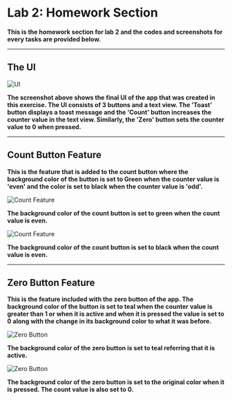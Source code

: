 # Lab 2: Homework Section

**This is the homework section for lab 2 and the codes and screenshots for every tasks are provided below.**

---

## The UI

![UI](UI.png)

**The screenshot above shows the final UI of the app that was created in this exercise. The UI consists of 3 buttons and a 
text view. The 'Toast' button displays a toast message and the 'Count' button increases the counter value in the text view.
Similarly, the 'Zero' button sets the counter value to 0 when pressed.**

---

## Count Button Feature

**This is the feature that is added to the count button where the background color of the button is set to Green when
the counter value is 'even' and the color is set to black when the counter value is 'odd'.**

![Count Feature](CountBtnEven.png)

**The background color of the count button is set to green when the count value is even.**

![Count Feature](CountBtnOdd.png)

**The background color of the count button is set to black when the count value is even.**


---

## Zero Button Feature

**This is the feature included with the zero button of the app. The background color of the button is set to teal when the
counter value is greater than 1 or when it is active and when it is pressed the value is set to 0 along with the change in its background color to what it
was before.**

![Zero Button](ZeroBtnActive.png)

**The background color of the zero button is set to teal referring that it is active.**

![Zero Button](ZeroBtn.png)

**The background color of the zero button is set to the original color when it is pressed. The count value is also set to 0.**